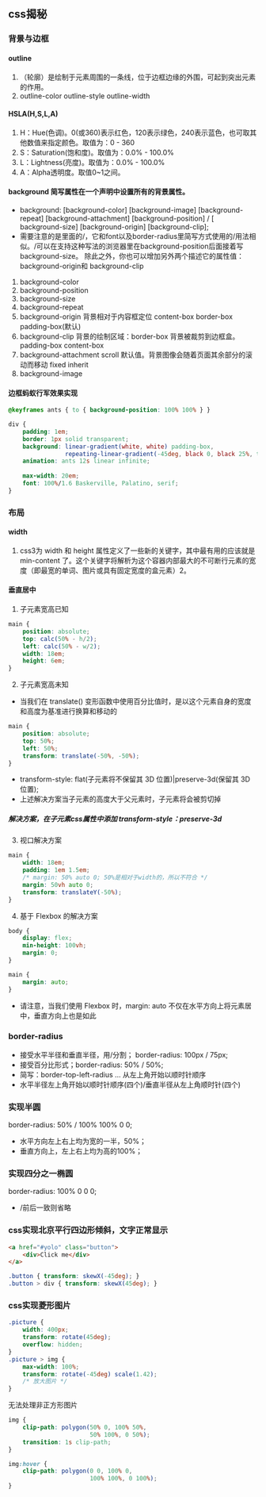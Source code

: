 ## css揭秘
### 背景与边框

#### outline 
1. （轮廓）是绘制于元素周围的一条线，位于边框边缘的外围，可起到突出元素的作用。
2. outline-color outline-style outline-width

#### HSLA(H,S,L,A)
1. H：Hue(色调)。0(或360)表示红色，120表示绿色，240表示蓝色，也可取其他数值来指定颜色。取值为：0 - 360
2. S：Saturation(饱和度)。取值为：0.0% - 100.0%
3. L：Lightness(亮度)。取值为：0.0% - 100.0%
4. A：Alpha透明度。取值0~1之间。

#### background 简写属性在一个声明中设置所有的背景属性。
* background: [background-color] [background-image] [background-repeat] [background-attachment] [background-position] / [ background-size] [background-origin] [background-clip];
* 需要注意的是里面的/，它和font以及border-radius里简写方式使用的/用法相似。/可以在支持这种写法的浏览器里在background-position后面接着写background-size。
除此之外，你也可以增加另外两个描述它的属性值： background-origin和 background-clip

1. background-color
2. background-position
3. background-size
4. background-repeat
5. background-origin 背景相对于内容框定位 content-box border-box padding-box(默认)
6. background-clip 背景的绘制区域：border-box 背景被裁剪到边框盒。padding-box content-box
7. background-attachment scroll	默认值。背景图像会随着页面其余部分的滚动而移动 fixed inherit
8. background-image

#### 边框蚂蚁行军效果实现
```css
@keyframes ants { to { background-position: 100% 100% } }

div {
	padding: 1em;
	border: 1px solid transparent;
	background: linear-gradient(white, white) padding-box,
	            repeating-linear-gradient(-45deg, black 0, black 25%, transparent 0, transparent 50%) 0/.6em .6em;
	animation: ants 12s linear infinite;
	
	max-width: 20em;
	font: 100%/1.6 Baskerville, Palatino, serif;
}
```

### 布局
#### width
1. css3为 width 和 height 属性定义了一些新的关键字，其中最有用的应该就是 min-content 了。这个关键字将解析为这个容器内部最大的不可断行元素的宽度（即最宽的单词、图片或具有固定宽度的盒元素）2。

#### 垂直居中
1. 子元素宽高已知
```css
main {
    position: absolute;
    top: calc(50% - h/2);
    left: calc(50% - w/2);
    width: 18em;
    height: 6em;
}
```
2. 子元素宽高未知
* 当我们在 translate() 变形函数中使用百分比值时，是以这个元素自身的宽度和高度为基准进行换算和移动的
```css
main {
    position: absolute;
    top: 50%;
    left: 50%;
    transform: translate(-50%, -50%);
}
```
* transform-style: flat(子元素将不保留其 3D 位置)|preserve-3d(保留其 3D 位置);
* 上述解决方案当子元素的高度大于父元素时，子元素将会被剪切掉
##### 解决方案，在子元素css属性中添加 transform-style：preserve-3d

3. 视口解决方案
```css
main {
    width: 18em;
    padding: 1em 1.5em;
    /* margin: 50% auto 0; 50%是相对于width的，所以不符合 */
    margin: 50vh auto 0;
    transform: translateY(-50%);
}
```

4. 基于 Flexbox 的解决方案
```css
body {
    display: flex;
    min-height: 100vh;
    margin: 0;
}

main {
    margin: auto;
}
```
* 请注意，当我们使用 Flexbox 时，margin: auto 不仅在水平方向上将元素居中，垂直方向上也是如此

### border-radius
* 接受水平半径和垂直半径，用/分割； border-radius: 100px / 75px;
* 接受百分比形式；border-radius: 50% / 50%;
* 简写：border-top-left-radius ... 从左上角开始以顺时针顺序
* 水平半径左上角开始以顺时针顺序(四个)/垂直半径从左上角顺时针(四个)

### 实现半圆
border-radius: 50% / 100% 100% 0 0;
* 水平方向左上右上均为宽的一半，50%；
* 垂直方向上，左上右上均为高的100%；

### 实现四分之一椭圆
border-radius: 100% 0 0 0; 
* /前后一致则省略

### css实现北京平行四边形倾斜，文字正常显示

```html
<a href="#yolo" class="button">
    <div>Click me</div>
</a>
```

```css
.button { transform: skewX(-45deg); }
.button > div { transform: skewX(45deg); }
```

### css实现菱形图片
```css
.picture {
    width: 400px;
    transform: rotate(45deg);
    overflow: hidden;
}
.picture > img {
    max-width: 100%;
    transform: rotate(-45deg) scale(1.42);
    /* 放大图片 */
}
```

无法处理非正方形图片

```css
img {
    clip-path: polygon(50% 0, 100% 50%,
                       50% 100%, 0 50%);
    transition: 1s clip-path;
}

img:hover {
    clip-path: polygon(0 0, 100% 0,
                       100% 100%, 0 100%);
}
```
